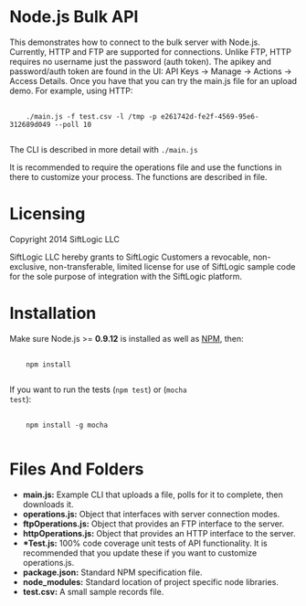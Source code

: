 Node.js Bulk API
================

This demonstrates how to connect to the bulk server with Node.js. Currently, HTTP and FTP are supported for connections. Unlike FTP, HTTP requires no username just the password (auth token). The apikey and password/auth token are found in the UI: API Keys -\> Manage -\> Actions -\> Access Details. Once you
have that you can try the main.js file for an upload demo. For example, using HTTP:
<pre>
  <code>
    ./main.js -f test.csv -l /tmp -p e261742d-fe2f-4569-95e6-312689d049 --poll 10
  </code>
</pre>
The CLI is described in more detail with <code>./main.js</code>

It is recommended to require the operations file and use the functions in there to customize your process. The functions are described in file.

Licensing
=========

Copyright 2014 SiftLogic LLC

SiftLogic LLC hereby grants to SiftLogic Customers a revocable, non-exclusive, non-transferable, limited license for use of SiftLogic sample code for the sole purpose of integration with the SiftLogic platform.

Installation
============
Make sure Node.js \>= <b>0.9.12</b> is installed as well as [NPM](https://www.npmjs.org/), then: 
<pre>
  <code>
    npm install
  </code>
</pre>

If you want to run the tests (<code>npm test</code>) or (<code>mocha test</code>):

<pre>
  <code>
    npm install -g mocha
  </code>
</pre>

Files And Folders
=================
* **main.js:** Example CLI that uploads a file, polls for it to complete, then downloads it.
* **operations.js:** Object that interfaces with server connection modes.
* **ftpOperations.js:** Object that provides an FTP interface to the server.
* **httpOperations.js:** Object that provides an HTTP interface to the server.
* **\*Test.js:** 100% code coverage unit tests of API functionality. It is recommended that you update these if you want to customize operations.js.
* **package.json:** Standard NPM specification file.
* **node_modules:** Standard location of project specific node libraries.
* **test.csv:** A small sample records file.
